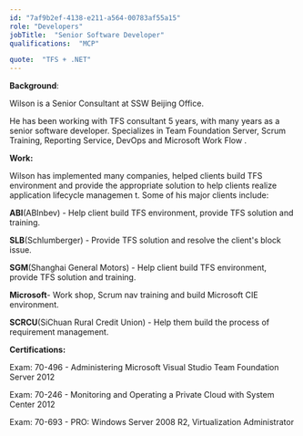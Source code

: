 ```yaml
---
id: "7af9b2ef-4138-e211-a564-00783af55a15"
role: "Developers"
jobTitle:  "Senior Software Developer"
qualifications:  "MCP"

quote:  "TFS + .NET"
---
```


**Background**:

Wilson is a Senior Consultant at SSW Beijing Office.

He has been working with TFS consultant 5 years, with many years as a senior software developer. Specializes in Team Foundation Server, Scrum Training, Reporting Service, DevOps and Microsoft Work Flow .

**Work:**

 Wilson has implemented many companies, helped clients build TFS environment and provide the appropriate solution to help clients realize application lifecycle managemen t. Some of his major clients include:

 **ABI**(ABInbev) - Help client build TFS environment, provide TFS solution and training.

 **SLB**(Schlumberger) - Provide TFS solution and resolve the client's block issue.

 **SGM**(Shanghai General Motors) - Help client build TFS environment, provide TFS solution and training.

 **Microsoft**- Work shop, Scrum nav training and build Microsoft CIE environment.

 **SCRCU**(SiChuan Rural Credit Union) - Help them build the process of requirement management.

**Certifications:**

 Exam: 70-496 - Administering Microsoft Visual Studio Team Foundation Server 2012

Exam: 70-246 - Monitoring and Operating a Private Cloud with System Center 2012

Exam: 70-693 - PRO: Windows Server 2008 R2, Virtualization Administrator
